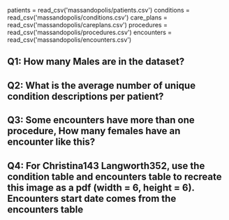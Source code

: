 patients = read_csv('massandopolis/patients.csv')
conditions = read_csv('massandopolis/conditions.csv')
care_plans = read_csv('massandopolis/careplans.csv')
procedures = read_csv('massandopolis/procedures.csv')
encounters = read_csv('massandopolis/encounters.csv')

## Q1: How many Males are in the dataset?


## Q2: What is the average number of unique condition descriptions per patient?


## Q3: Some encounters have more than one procedure, How many females have an encounter like this? 


## Q4: For Christina143 Langworth352, use the condition table and encounters table to recreate this image as a pdf (width = 6, height = 6). Encounters start date comes from the encounters table  


